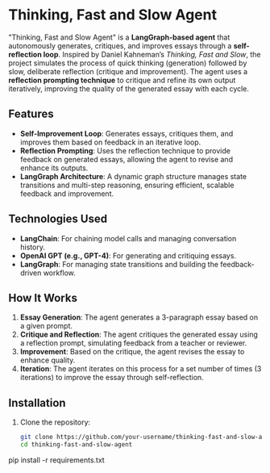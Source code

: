 # **Thinking, Fast and Slow Agent**

"Thinking, Fast and Slow Agent" is a **LangGraph-based agent** that autonomously generates, critiques, and improves essays through a **self-reflection loop**. Inspired by Daniel Kahneman’s *Thinking, Fast and Slow*, the project simulates the process of quick thinking (generation) followed by slow, deliberate reflection (critique and improvement). The agent uses a **reflection prompting technique** to critique and refine its own output iteratively, improving the quality of the generated essay with each cycle.

## **Features**

- **Self-Improvement Loop**: Generates essays, critiques them, and improves them based on feedback in an iterative loop.
- **Reflection Prompting**: Uses the reflection technique to provide feedback on generated essays, allowing the agent to revise and enhance its outputs.
- **LangGraph Architecture**: A dynamic graph structure manages state transitions and multi-step reasoning, ensuring efficient, scalable feedback and improvement.

## **Technologies Used**

- **LangChain**: For chaining model calls and managing conversation history.
- **OpenAI GPT (e.g., GPT-4)**: For generating and critiquing essays.
- **LangGraph**: For managing state transitions and building the feedback-driven workflow.

## **How It Works**

1. **Essay Generation**: The agent generates a 3-paragraph essay based on a given prompt.
2. **Critique and Reflection**: The agent critiques the generated essay using a reflection prompt, simulating feedback from a teacher or reviewer.
3. **Improvement**: Based on the critique, the agent revises the essay to enhance quality.
4. **Iteration**: The agent iterates on this process for a set number of times (3 iterations) to improve the essay through self-reflection.

## **Installation**

1. Clone the repository:
   ```bash
   git clone https://github.com/your-username/thinking-fast-and-slow-agent.git
   cd thinking-fast-and-slow-agent

pip install -r requirements.txt
